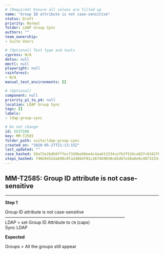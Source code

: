 ```yaml
---
# (Required) Ensure all values are filled up
name: "Group ID attribute is not case-sensitive"
status: Draft
priority: Normal
folder: LDAP Group Sync
authors: ""
team_ownership: 
- Suite Users

# (Optional) Test type and tools
cypress: N/A
detox: null
mmctl: null
playwright: null
rainforest: 
- N/A
manual_test_environments: []

# (Optional)
component: null
priority_p1_to_p4: null
location: LDAP Group Sync
tags: []
labels: 
- ldap-group-sync

# Do not change
id: 5537266
key: MM-T2585
folder_path: suite/ldap-group-sync
created_on: "2020-05-27T21:13:15Z"
last_updated: ""
case_hashed: 58a72e2bdb9fffecf320be98ee4c4aa613334ce7b3f516ca837c6342fb53eaa57ee12fcef3501c58fedcfb608659e474
steps_hashed: 746b9452dab98c8fa2486df81c1674b9030c65d67e58a6e9c48f3233487f2e5036b7218df1224f71259d9161c2ba5479
---
```


## MM-T2585: Group ID attribute is not case-sensitive

---

**Step 1**

Group ID attribute is not case-sensitive\
————————————————————————————\
LDAP > set Group ID Attribute to `CN` (caps)\
Sync LDAP

**Expected**

Groups > All the groups still appear
